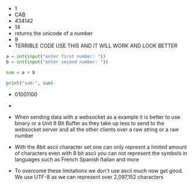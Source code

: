 - 1
- CAB
- 434142
- 14
- returns the unicode of a number
- 9
- TERRIBLE CODE USE THIS AND IT WILL WORK AND LOOK BETTER
```python
a = int(input("enter first number: "))
b = int(input("enter second number: "))

sum = a + b

print("sum:", sum)
```
- 01001100
-
- When sending data with a websocket as a example it is better to use binary or
  a Unit 8 Bit Buffer as they take up less to send to the websocket server and
  all the other clients over a raw string or a raw number

- With the 8bit ascii character set one can only represnt a limited amount of
  characters even with 8 bit ascii you can not represent the symbols in
  languages such as French Spanish Italian and more

- To overcome these limitations we don't use ascii much now get good. We use
  UTF-8 as we can represent over 2,097,152 characters
